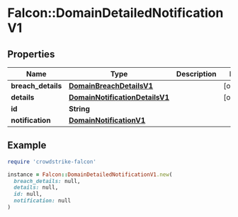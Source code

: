 # Falcon::DomainDetailedNotificationV1

## Properties

| Name | Type | Description | Notes |
| ---- | ---- | ----------- | ----- |
| **breach_details** | [**DomainBreachDetailsV1**](DomainBreachDetailsV1.md) |  | [optional] |
| **details** | [**DomainNotificationDetailsV1**](DomainNotificationDetailsV1.md) |  | [optional] |
| **id** | **String** |  |  |
| **notification** | [**DomainNotificationV1**](DomainNotificationV1.md) |  |  |

## Example

```ruby
require 'crowdstrike-falcon'

instance = Falcon::DomainDetailedNotificationV1.new(
  breach_details: null,
  details: null,
  id: null,
  notification: null
)
```

